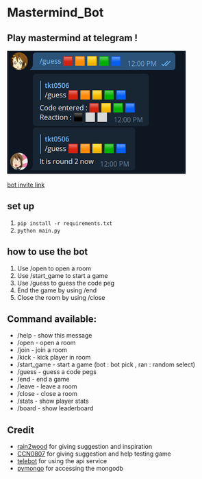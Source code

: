 # Mastermind_Bot #

## Play mastermind at telegram ! ##

![main](src/main.png) 

[bot invite link](https://t.me/tkt_test_2_bot)

## set up ##
1. ```pip install -r requirements.txt```
2. ```python main.py```

## how to use the bot ##
1. Use /open to open a room
2. Use /start_game to start a game 
3. Use /guess to guess the code peg
4. End the game by using /end
5. Close the room by using /close

## Command available: ##
- /help - show this message  
- /open - open a room 
- /join <room num> - join a room 
- /kick <name> - kick player in room 
- /start_game <name> - start a game (bot : bot pick , ran : random select) 
- /guess - guess a code pegs 
- /end - end a game  
- /leave - leave a room 
- /close - close a room 
- /stats - show player stats 
- /board <num> - show leaderboard 

## Credit ##
- [rain2wood](https://github.com/rain2wood) for giving suggestion and inspiration
- [CCN0807](https://github.com/CCN0807) for giving suggestion and help testing game
- [telebot](https://github.com/eternnoir) for using the api service
- [pymongo](https://github.com/mongodb) for accessing the mongodb